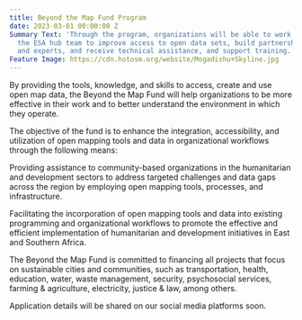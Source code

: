 ```yaml
---
title: Beyond the Map Fund Program
date: 2023-03-01 00:00:00 Z
Summary Text: 'Through the program, organizations will be able to work closely with
  the ESA hub team to improve access to open data sets, build partnerships with organizations
  and experts, and receive technical assistance, and support training.  '
Feature Image: https://cdn.hotosm.org/website/Mogadishu+Skyline.jpg
---
```


By providing the tools, knowledge, and skills to access, create and use open map data, the Beyond the Map Fund will help organizations to be more effective in their work and to better understand the environment in which they operate.

The objective of the fund is to enhance the integration, accessibility, and utilization of open mapping tools and data in organizational workflows through the following means:

Providing assistance to community-based organizations in the humanitarian and development sectors to address targeted challenges and data gaps across the region by employing open mapping tools, processes, and infrastructure.

Facilitating the incorporation of open mapping tools and data into existing programming and organizational workflows to promote the effective and efficient implementation of humanitarian and development initiatives in East and Southern Africa.

The Beyond the Map Fund is committed to financing all projects that focus on sustainable cities and communities, such as transportation, health, education, water, waste management, security, psychosocial services, farming & agriculture, electricity, justice & law, among others.

Application details will be shared on our social media platforms soon.